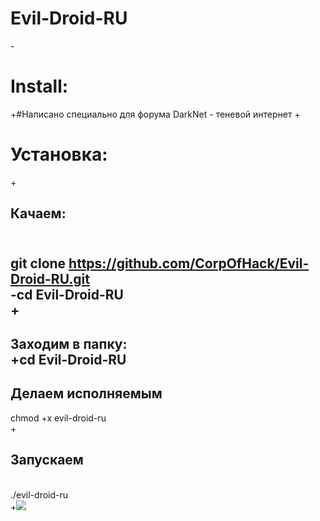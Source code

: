 # Evil-Droid-RU
-<h1>Install:</h1>
+#Написано специально для форума DarkNet - теневой интернет
+<h1>Установка:</h1>
+<br><h2>Качаем:<h2>
 <br>
 git clone https://github.com/CorpOfHack/Evil-Droid-RU.git<br>
-cd Evil-Droid-RU<br>
+<h2>Заходим в папку:<br>
+cd Evil-Droid-RU<br><h2>Делаем исполняемым</h2>
 chmod +x evil-droid-ru<br>
+<h2>Запускаем</h2><br>
 ./evil-droid-ru<br>
+<img src="http://piccy.info/view3/11680822/e9f4e2c8789a68fa5a746f5f8c3b4878/" />
